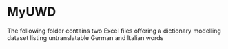 # MyUWD
The following folder contains two Excel files offering a dictionary modelling dataset listing untranslatable German and Italian words
